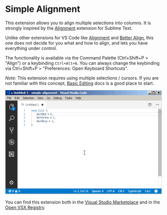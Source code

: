 # Simple Alignment

This extension allows you to align multiple selections into columns. It is strongly inspired by the [Alignment][sublimealignment] extension for Sublime Text.

Unlike other extensions for VS Code like [Alignment][] and [Better Align][], this one does not decide for you what and how to align, and lets you have everything under control.

The functionality is available via the Command Palette (Ctrl+Shift+P > "Align") or a keybinding `Ctrl+Alt+A`. You can always change the keybinding via Ctrl+Shift+P > "Preferences: Open Keyboard Shortcuts".

_Note_: This extension requires using multiple selections / cursors. If you are not familiar with this concept, [Basic Editing][] docs is a good place to start.

![Demo](doc/demo.gif)

You can find this extension both in the [Visual Studio Marketplace][] and in the [Open VSX Registry][].

[sublimealignment]: https://packagecontrol.io/packages/Alignment
[alignment]: https://marketplace.visualstudio.com/items?itemName=annsk.alignment
[better align]: https://marketplace.visualstudio.com/items?itemName=wwm.better-align
[basic editing]: https://code.visualstudio.com/docs/editor/codebasics
[visual studio marketplace]: https://marketplace.visualstudio.com/
[open vsx registry]: https://open-vsx.org/
